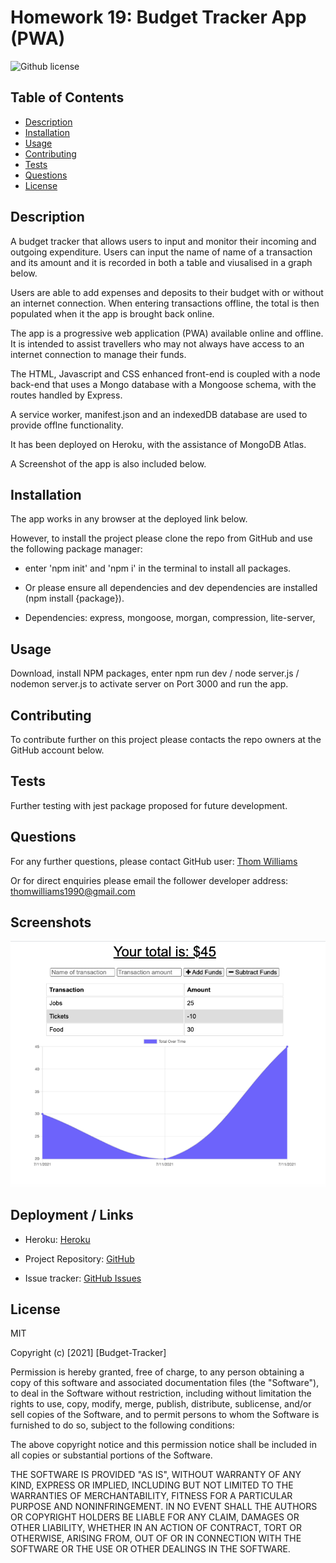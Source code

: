 # Homework 19: Budget Tracker App (PWA)

![Github license](https://img.shields.io/badge/license-MIT-blue.svg)

## Table of Contents

- [Description](#description)
- [Installation](#installation)
- [Usage](#usage)
- [Contributing](#contributing)
- [Tests](#tests)
- [Questions](#questions)
- [License](#license)

## Description

A budget tracker that allows users to input and monitor their incoming and outgoing expenditure. Users can input the name of name of a transaction and its amount and it is recorded in both a table and viusalised in a graph below. 

Users are able to add expenses and deposits to their budget with or without an internet connection. When entering transactions offline, the total is then populated when it the app is brought back online.

The app is a progressive web application (PWA) available online and offline. It is intended to assist travellers who may not always have access to an internet connection to manage their funds.

The HTML, Javascript and CSS enhanced front-end is coupled with a node back-end that uses a Mongo database with a Mongoose schema, with the routes handled by Express. 

A service worker, manifest.json and an indexedDB database are used to provide offlne functionality.

It has been deployed on Heroku, with the assistance of MongoDB Atlas.

A Screenshot of the app is also included below.


## Installation

The app works in any browser at the deployed link below.

However, to install the project please clone the repo from GitHub and use the following package manager:

- enter 'npm init' and 'npm i' in the terminal to install all packages.

- Or please ensure all dependencies and dev dependencies are installed (npm install {package}).

- Dependencies: express, mongoose, morgan, compression, lite-server, 

## Usage

Download, install NPM packages, enter npm run dev / node server.js / nodemon server.js to activate server on Port 3000 and run the app.


## Contributing

To contribute further on this project please contacts the repo owners at the GitHub account below. 

## Tests

Further testing with jest package proposed for future development.

## Questions

For any further questions, please contact GitHub user:
[Thom Williams](https://www.github.com/ThomWilliams/)

Or for direct enquiries please email the follower developer address:
thomwilliams1990@gmail.com

## Screenshots

![Dashboard](public/images/budget-tracker-tew.png)


## Deployment / Links

- Heroku: [Heroku](https://gentle-spire-28762.herokuapp.com/)

- Project Repository: [GitHub](https://github.com/ThomWilliams/budget-tracker-tew)

- Issue tracker: [GitHub Issues](https://github.com/ThomWilliams/budget-tracker-tew/issues)

## License

MIT

Copyright (c) [2021] [Budget-Tracker]

Permission is hereby granted, free of charge, to any person obtaining a copy
of this software and associated documentation files (the "Software"), to deal
in the Software without restriction, including without limitation the rights
to use, copy, modify, merge, publish, distribute, sublicense, and/or sell
copies of the Software, and to permit persons to whom the Software is
furnished to do so, subject to the following conditions:

The above copyright notice and this permission notice shall be included in all
copies or substantial portions of the Software.

THE SOFTWARE IS PROVIDED "AS IS", WITHOUT WARRANTY OF ANY KIND, EXPRESS OR
IMPLIED, INCLUDING BUT NOT LIMITED TO THE WARRANTIES OF MERCHANTABILITY,
FITNESS FOR A PARTICULAR PURPOSE AND NONINFRINGEMENT. IN NO EVENT SHALL THE
AUTHORS OR COPYRIGHT HOLDERS BE LIABLE FOR ANY CLAIM, DAMAGES OR OTHER
LIABILITY, WHETHER IN AN ACTION OF CONTRACT, TORT OR OTHERWISE, ARISING FROM,
OUT OF OR IN CONNECTION WITH THE SOFTWARE OR THE USE OR OTHER DEALINGS IN THE
SOFTWARE.
